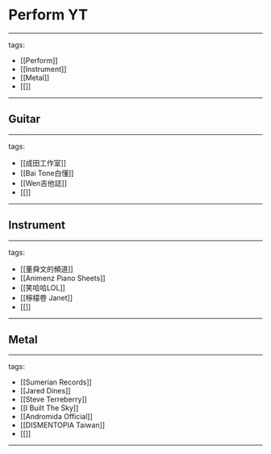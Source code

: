 # Perform  YT

---
tags:
  - [[Perform]]
  - [[Instrument]]
  - [[Metal]]
  - [[]]
---

## Guitar
---
tags:
  - [[成田工作室]]
  - [[Bai Tone白懂]]
  - [[Wen吉他誌]]
  - [[]]
---

## Instrument
---
tags:
  - [[董舜文的頻道]]
  - [[Animenz Piano Sheets]]
  - [[笑哈哈LOL]]
  - [[檸檬卷 Janet]]
  - [[]]
---

## Metal
---
tags:
  - [[Sumerian Records]]
  - [[Jared Dines]]
  - [[Steve Terreberry]]
  - [[I Built The Sky]]
  - [[Andromida Official]]
  - [[DISMENTOPIA Taiwan]]
  - [[]]
---
